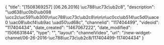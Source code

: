 {
    "title": "[1508369257] [06.26.2016] \uc788\uc73c\ub2c8",
    "description": "\ud638\uc0b0\ub098 \ucc2c\uc591\ub300\n\uc788\uc73c\ub2c8\n\n\n\uc0cc\ub514\uc5d0\uace0 \uac08\ubcf4\ub9ac \uad50\ud68c",
    "channelid": "117404499",
    "videoid": "117404434",
    "date_created": "1467067222",
    "date_modified": "1506631844",
    "type": "",
    "layout": "channelVideo",
    "url": "\/new-widget-channel\/06-26-2016-\uc788\uc73c\ub2c8\/117404499-117404434"
}